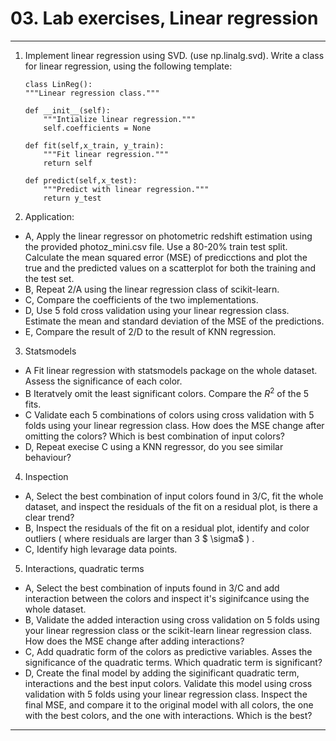 # 03. Lab exercises, Linear regression

----

1. Implement linear regression using SVD. (use np.linalg.svd). Write a class for linear regression, using the following template:


    ```
    class LinReg():
    """Linear regression class."""
    
    def __init__(self):
        """Intialize linear regression."""
        self.coefficients = None
    
    def fit(self,x_train, y_train):
        """Fit linear regression."""
        return self
    
    def predict(self,x_test):
        """Predict with linear regression."""
        return y_test
    ```
    
    
2. Application:
- A, Apply the linear regressor on photometric redshift estimation using the provided photoz_mini.csv file. Use a 80-20% train test split. Calculate the mean squared error (MSE) of predicctions and plot the true and the predicted values on a scatterplot for both the training and the test set. 
- B, Repeat 2/A using the linear regression class of scikit-learn.
- C, Compare the coefficients of the two implementations.
- D, Use 5 fold cross validation using your linear regression class. Estimate the mean and standard deviation of the MSE of the predictions. 
- E, Compare the result of 2/D to the result of KNN regression.




3. Statsmodels
- A Fit linear regression with statsmodels package on the whole dataset. Assess the significance of each color.
- B Iteratvely omit the least significant colors. Compare the $R^2$ of the 5 fits.
- C Validate each 5 combinations of colors using cross validation with 5 folds using your linear regression class. How does the MSE change after omitting the colors? Which is best combination of input colors?
- D, Repeat execise C using a KNN regressor, do you see similar behaviour?


4. Inspection 
- A, Select the best combination of input colors found in 3/C, fit the whole dataset, and inspect the residuals of the fit on a residual plot, is there a clear trend? 
- B, Inspect the residuals of the fit on a residual plot, identify and color outliers ( where residuals are larger than 3 $
\sigma$ ) .
- C, Identify high levarage data points.


5. Interactions, quadratic terms

- A, Select the best combination of inputs found in 3/C and add interaction between the colors and inspect it's siginifcance using the whole dataset.
- B, Validate the added interaction using cross validation on 5 folds using your linear regression class or the scikit-learn linear regression class. How does the MSE change after adding interactions?
- C, Add quadratic form of the colors as predictive variables. Asses the significance of the quadratic terms. Which quadratic term is significant?
- D, Create the final model by adding the siginificant quadratic term, interactions and  the best input colors. Validate this model using cross validation with 5 folds using your linear regression class. Inspect the final MSE, and compare it to the original model with all colors, the one with the best colors, and the one with interactions. Which is the best?

---

